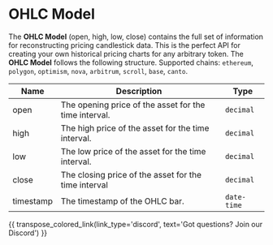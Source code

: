 # OHLC Model
The **OHLC Model** (open, high, low, close) contains the full set of information for reconstructing pricing candlestick data.  This is the perfect API for creating your own historical pricing charts for any arbitrary token. The **OHLC Model** follows the following structure. Supported chains: `ethereum`, `polygon`, `optimism`, `nova`, `arbitrum`, `scroll`, `base`, `canto`.

| Name                    | Description                                                                                               | Type           |
| ------------------------| --------------------------------------------------------------------------------------------------------- | -------------- |
| open                | The opening price of the asset for the time interval.                                                         | `decimal`       |
| high                | The high price of the asset for the time interval.	                                                          | `decimal`       |
| low                   | The low price of the asset for the time interval.	                                                          | `decimal`       |
| close                | The closing price of the asset for the time interval	                                                      | `decimal`      |
| timestamp                | The timestamp of the OHLC bar.	                                                                          | `date-time`      |


{{ transpose_colored_link(link_type='discord', text='Got questions?  Join our Discord') }}